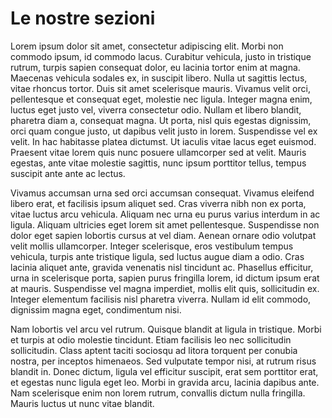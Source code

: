Le nostre sezioni
=================

Lorem ipsum dolor sit amet, consectetur adipiscing elit. Morbi non commodo ipsum, id commodo lacus. Curabitur vehicula, justo in tristique rutrum, turpis sapien consequat dolor, eu lacinia tortor enim at magna. Maecenas vehicula sodales ex, in suscipit libero. Nulla ut sagittis lectus, vitae rhoncus tortor. Duis sit amet scelerisque mauris. Vivamus velit orci, pellentesque et consequat eget, molestie nec ligula. Integer magna enim, luctus eget justo vel, viverra consectetur odio. Nullam et libero blandit, pharetra diam a, consequat magna. Ut porta, nisl quis egestas dignissim, orci quam congue justo, ut dapibus velit justo in lorem. Suspendisse vel ex velit. In hac habitasse platea dictumst. Ut iaculis vitae lacus eget euismod. Praesent vitae lorem quis nunc posuere ullamcorper sed at velit. Mauris egestas, ante vitae molestie sagittis, nunc ipsum porttitor tellus, tempus suscipit ante ante ac lectus.

Vivamus accumsan urna sed orci accumsan consequat. Vivamus eleifend libero erat, et facilisis ipsum aliquet sed. Cras viverra nibh non ex porta, vitae luctus arcu vehicula. Aliquam nec urna eu purus varius interdum in ac ligula. Aliquam ultricies eget lorem sit amet pellentesque. Suspendisse non dolor eget sapien lobortis cursus at vel diam. Aenean ornare odio volutpat velit mollis ullamcorper. Integer scelerisque, eros vestibulum tempus vehicula, turpis ante tristique ligula, sed luctus augue diam a odio. Cras lacinia aliquet ante, gravida venenatis nisl tincidunt ac. Phasellus efficitur, urna in scelerisque porta, sapien purus fringilla lorem, id dictum ipsum erat at mauris. Suspendisse vel magna imperdiet, mollis elit quis, sollicitudin ex. Integer elementum facilisis nisl pharetra viverra. Nullam id elit commodo, dignissim magna eget, condimentum nisi.

Nam lobortis vel arcu vel rutrum. Quisque blandit at ligula in tristique. Morbi et turpis at odio molestie tincidunt. Etiam facilisis leo nec sollicitudin sollicitudin. Class aptent taciti sociosqu ad litora torquent per conubia nostra, per inceptos himenaeos. Sed vulputate tempor nisi, at rutrum risus blandit in. Donec dictum, ligula vel efficitur suscipit, erat sem porttitor erat, et egestas nunc ligula eget leo. Morbi in gravida arcu, lacinia dapibus ante. Nam scelerisque enim non lorem rutrum, convallis dictum nulla fringilla. Mauris luctus ut nunc vitae blandit.
